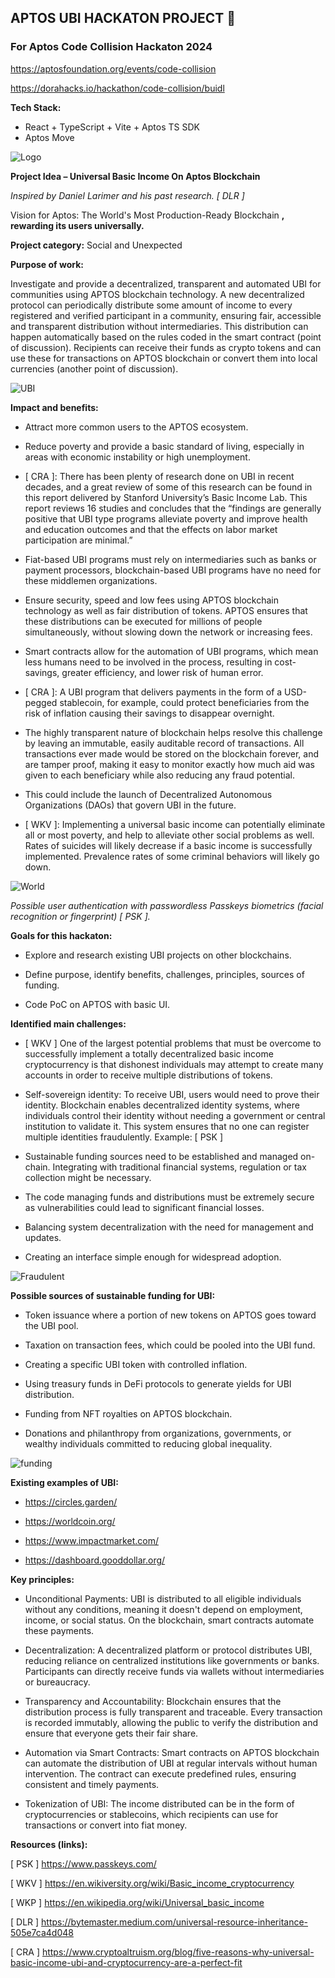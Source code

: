 ## APTOS UBI HACKATON PROJECT 👋

### For Aptos Code Collision Hackaton 2024

https://aptosfoundation.org/events/code-collision

https://dorahacks.io/hackathon/code-collision/buidl

**Tech Stack:**

- React + TypeScript + Vite + Aptos TS SDK
- Aptos Move

![Logo](./images/logo.png?raw=true "Logo")

**Project Idea – Universal Basic Income On Aptos Blockchain**

_Inspired by Daniel Larimer and his past research. [ DLR ]_

Vision for Aptos: The World's Most Production-Ready Blockchain **, rewarding its users universally.**

**Project category:** Social and Unexpected

**Purpose of work:**

Investigate and provide a decentralized, transparent and automated UBI for communities using APTOS blockchain technology.
A new decentralized protocol can periodically distribute some amount of income to every registered and verified participant in a community, ensuring fair, accessible and transparent distribution without intermediaries. This distribution can happen automatically based on the rules coded in the smart contract (point of discussion). Recipients can receive their funds as crypto tokens and can use these for transactions on APTOS blockchain or convert them into local currencies (another point of discussion).

![UBI](./images/ubi.png?raw=true "UBI")

**Impact and benefits:**

- Attract more common users to the APTOS ecosystem.

- Reduce poverty and provide a basic standard of living, especially in areas with economic instability or high unemployment.

- [ CRA ]: There has been plenty of research done on UBI in recent decades, and a great review of some of this research can be found in this report delivered by Stanford University’s Basic Income Lab. This report reviews 16 studies and concludes that the “findings are generally positive that UBI type programs alleviate poverty and improve health and education outcomes and that the effects on labor market participation are minimal.”

- Fiat-based UBI programs must rely on intermediaries such as banks or payment processors, blockchain-based UBI programs have no need for these middlemen organizations.

- Ensure security, speed and low fees using APTOS blockchain technology as well as fair distribution of tokens. APTOS ensures that these distributions can be executed for millions of people simultaneously, without slowing down the network or increasing fees.

- Smart contracts allow for the automation of UBI programs, which mean less humans need to be involved in the process, resulting in cost-savings, greater efficiency, and lower risk of human error.

- [ CRA ]: A UBI program that delivers payments in the form of a USD-pegged stablecoin, for example, could protect beneficiaries from the risk of inflation causing their savings to disappear overnight.

- The highly transparent nature of blockchain helps resolve this challenge by leaving an immutable, easily auditable record of transactions. All transactions ever made would be stored on the blockchain forever, and are tamper proof, making it easy to monitor exactly how much aid was given to each beneficiary while also reducing any fraud potential.

- This could include the launch of Decentralized Autonomous Organizations (DAOs) that govern UBI in the future.

- [ WKV ]: Implementing a universal basic income can potentially eliminate all or most poverty, and help to alleviate other social problems as well. Rates of suicides will likely decrease if a basic income is successfully implemented. Prevalence rates of some criminal behaviors will likely go down.

![World](./images/world.png?raw=true "World")

_Possible user authentication with passwordless Passkeys biometrics (facial recognition or fingerprint) [ PSK ]._

**Goals for this hackaton:**

- Explore and research existing UBI projects on other blockchains.

- Define purpose, identify benefits, challenges, principles, sources of funding.

- Code PoC on APTOS with basic UI.

**Identified main challenges:**

- [ WKV ] One of the largest potential problems that must be overcome to successfully implement a totally decentralized basic income cryptocurrency is that dishonest individuals may attempt to create many accounts in order to receive multiple distributions of tokens.

- Self-sovereign identity: To receive UBI, users would need to prove their identity. Blockchain enables decentralized identity systems, where individuals control their identity without needing a government or central institution to validate it. This system ensures that no one can register multiple identities fraudulently. Example: [ PSK ]

- Sustainable funding sources need to be established and managed on-chain. Integrating with traditional financial systems, regulation or tax collection might be necessary.

- The code managing funds and distributions must be extremely secure as vulnerabilities could lead to significant financial losses.

- Balancing system decentralization with the need for management and updates.

- Creating an interface simple enough for widespread adoption.

![Fraudulent](./images/fraudulent.png?raw=true "Fraudulent")

**Possible sources of sustainable funding for UBI:**

- Token issuance where a portion of new tokens on APTOS goes toward the UBI pool.

- Taxation on transaction fees, which could be pooled into the UBI fund.

- Creating a specific UBI token with controlled inflation.

- Using treasury funds in DeFi protocols to generate yields for UBI distribution.

- Funding from NFT royalties on APTOS blockchain.

- Donations and philanthropy from organizations, governments, or wealthy individuals committed to reducing global inequality.

![funding](./images/funding.png?raw=true "Funding")

**Existing examples of UBI:**

- https://circles.garden/

- https://worldcoin.org/

- https://www.impactmarket.com/

- https://dashboard.gooddollar.org/

**Key principles:**

- Unconditional Payments: UBI is distributed to all eligible individuals without any conditions, meaning it doesn't depend on employment, income, or social status. On the blockchain, smart contracts automate these payments.

- Decentralization: A decentralized platform or protocol distributes UBI, reducing reliance on centralized institutions like governments or banks. Participants can directly receive funds via wallets without intermediaries or bureaucracy.

- Transparency and Accountability: Blockchain ensures that the distribution process is fully transparent and traceable. Every transaction is recorded immutably, allowing the public to verify the distribution and ensure that everyone gets their fair share.

- Automation via Smart Contracts: Smart contracts on APTOS blockchain can automate the distribution of UBI at regular intervals without human intervention. The contract can execute predefined rules, ensuring consistent and timely payments.

- Tokenization of UBI: The income distributed can be in the form of cryptocurrencies or stablecoins, which recipients can use for transactions or convert into fiat money.

**Resources (links):**

[ PSK ] https://www.passkeys.com/

[ WKV ] https://en.wikiversity.org/wiki/Basic_income_cryptocurrency

[ WKP ] https://en.wikipedia.org/wiki/Universal_basic_income

[ DLR ] https://bytemaster.medium.com/universal-resource-inheritance-505e7ca4d048

[ CRA ] https://www.cryptoaltruism.org/blog/five-reasons-why-universal-basic-income-ubi-and-cryptocurrency-are-a-perfect-fit

